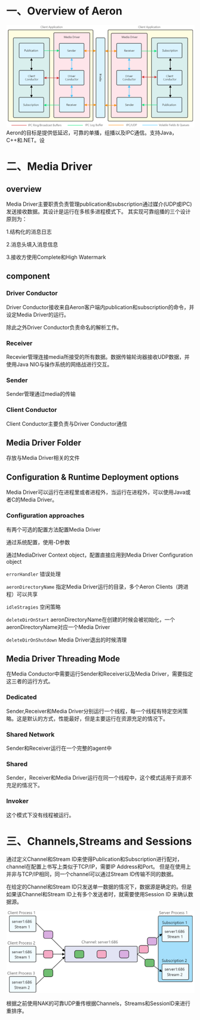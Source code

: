 # 一、Overview of Aeron
![image](./pic/overview.png)
Aeron的目标是提供低延迟，可靠的单播，组播以及IPC通信。支持Java，C++和.NET。设
# 二、Media Driver
## overview
Media Driver主要职责负责管理publication和subscription通过媒介(UDP或IPC)发送接收数据。其设计是运行在多核多进程模式下。
其实现可靠组播的三个设计原则为：

1.结构化的消息日志

2.消息头填入消息信息

3.接收方使用Complete和High Watermark

## component
### Driver Conductor

Driver Conductor接收来自Aeron客户端内publication和subscription的命令，并设定Media Driver的运行。

除此之外Driver Conductor负责命名的解析工作。

### Receiver

Recevier管理连接media所接受的所有数据。数据传输轮询器接收UDP数据，并使用Java NIO与操作系统的网络战进行交互。

### Sender

Sender管理通过media的传输

### Client Conductor

Client Conductor主要负责与Driver Conductor通信

## Media Driver Folder

存放与Media Driver相关的文件

## Configuration & Runtime Deployment options

Media Driver可以运行在进程里或者进程外，当运行在进程外，可以使用Java或者C的Media Driver。

### Configuration approaches

有两个可选的配置方法配置Media Driver

通过系统配置，使用-D参数

通过MediaDriver Context object，配置直接应用到Media Driver Configuration object

``errorHandler`` 错误处理

``aeronDirectoryName`` 指定Media Driver运行的目录，多个Aeron Clients（跨进程）可以共享

``idleStragies`` 空闲策略

``deleteDirOnStart`` aeronDirectoryName在创建的时候会被初始化，一个aeronDirectoryName对应一个Media Driver

``deleteDirOnShutdown`` Media Driver退出的时候清理

## Media Driver Threading Mode

在Media Conductor中需要运行Sender和Receiver以及Media Driver，需要指定这三者的运行方式。

### Dedicated

Sender,Receiver和Media Driver分别运行一个线程，每一个线程有特定空闲策略。这是默认的方式，性能最好，但是主要运行在资源充足的情况下。

### Shared Network

Sender和Receiver运行在一个完整的agent中

### Shared

Sender，Receiver和Media Driver运行在同一个线程中，这个模式适用于资源不充足的情况下。

### Invoker

这个模式下没有线程被运行。

# 三、Channels,Streams and Sessions
通过定义Channel和Stream ID来使得Publication和Subscription进行配对，channel在配置上书写上类似于TCP/IP，需要IP Address和Port。
但是在使用上并非与TCP/IP相同，同一个channel可以通过Stream ID传输不同的数据。

在给定的Channel和Stream ID只发送单一数据的情况下，数据源是确定的。但是如果该Channel和Stream ID上有多个发送者时，就需要使用Session ID
来确认数据源。

![image](./pic/channels.png)

根据之前使用NAK的可靠UDP重传根据Channels，Streams和SessionID来进行重排序。





